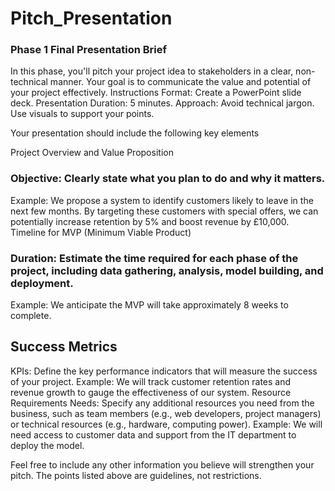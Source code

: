 # Pitch_Presentation

### Phase 1 Final Presentation Brief
In this phase, you'll pitch your project idea to stakeholders in a clear, non-technical manner. Your goal is to communicate the value and potential of your project effectively.
Instructions
Format: Create a PowerPoint slide deck.
Presentation Duration: 5 minutes.
Approach: Avoid technical jargon. Use visuals to support your points.

Your presentation should include the following key elements

Project Overview and Value Proposition

### Objective: Clearly state what you plan to do and why it matters.
Example: We propose a system to identify customers likely to leave in the next few months. By targeting these customers with special offers, we can potentially increase retention by 5% and boost revenue by £10,000.
Timeline for MVP (Minimum Viable Product)

### Duration: Estimate the time required for each phase of the project, including data gathering, analysis, model building, and deployment.
Example: We anticipate the MVP will take approximately 8 weeks to complete.

## Success Metrics
KPIs: Define the key performance indicators that will measure the success of your project.
Example: We will track customer retention rates and revenue growth to gauge the effectiveness of our system.
Resource Requirements
Needs: Specify any additional resources you need from the business, such as team members (e.g., web developers, project managers) or technical resources (e.g., hardware, computing power).
Example: We will need access to customer data and support from the IT department to deploy the model.

Feel free to include any other information you believe will strengthen your pitch. The points listed above are guidelines, not restrictions.

